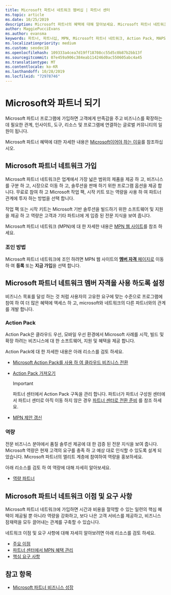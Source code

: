 ```yaml
---
title: Microsoft 파트너 네트워크 멤버십 | 파트너 센터
ms.topic: article
ms.date: 10/25/2019
description: Microsoft 파트너의 혜택에 대해 알아보세요. Microsoft 파트너 네트워크은 업계에서 가장 넓은 범위의 제품을 제공 하 고, 비즈니스를 구분 하 고, 시장으로 이동 하 고, 솔루션을 판매 하기 위한 프로그램 옵션을 제공 합니다.
author: MaggiePucciEvans
ms.author: evansma
keywords: 파트너, 파트너십, MPN, Microsoft 파트너 네트워크, Action Pack, MAPS, Action Pack 구독, 혜택, MPN 혜택, 멤버십, 실버, 골드, 역량
ms.localizationpriority: medium
ms.custom: seodec18
ms.openlocfilehash: 109333a4cea7d19ff18708cc55d5c0b87b2bb13f
ms.sourcegitcommit: 07e459a906c384eab114246d0ac550605abc4a45
ms.translationtype: MT
ms.contentlocale: ko-KR
ms.lasthandoff: 10/28/2019
ms.locfileid: "72978746"
---
```

# <a name="partner-with-microsoft"></a>Microsoft와 파트너 되기

Microsoft 파트너 프로그램에 가입하면 고객에게 만족감을 주고 비즈니스를 확장하는 데 필요한 관계, 인사이트, 도구, 리소스 및 프로그램에 연결하는 글로벌 커뮤니티의 일원이 됩니다.

Microsoft 파트너 혜택에 대한 자세한 내용은 [Microsoft이어야 하는 이유](https://partner.microsoft.com/business-opportunities/why-microsoft)를 참조하십시오. 

## <a name="join-the-microsoft-partner-network"></a>Microsoft 파트너 네트워크 가입

<!-- 12/5/18 The content below was copied and pasted directly from the Membership page of the MPN site (https://partner.microsoft.com/membership)-->

Microsoft 파트너 네트워크은 업계에서 가장 넓은 범위의 제품을 제공 하 고, 비즈니스를 구분 하 고, 시장으로 이동 하 고, 솔루션을 판매 하기 위한 프로그램 옵션을 제공 합니다. 무료로 참여 하 고 Microsoft 작업 팩, 시작 키트 또는 역량을 사용 하 여 파트너 관계에 투자 하는 방법을 선택 합니다.

작업 팩 또는 시작 키트는 Microsoft 기반 솔루션을 빌드하기 위한 소프트웨어 및 지원을 제공 하 고 역량은 고객과 기타 파트너에 게 입증 된 전문 지식을 보여 줍니다.

Microsoft 파트너 네트워크 (MPN)에 대 한 자세한 내용은 [MPN 웹 사이트](https://partner.microsoft.com/commercial)를 참조 하세요.

### <a name="how-to-join"></a>조인 방법

Microsoft 파트너 네트워크에 조인 하려면 MPN 웹 사이트의 [ **멤버 자격** 페이지로](https://partner.microsoft.com/membership) 이동 하 여 **등록** 또는 **지금 가입**을 선택 합니다.

## <a name="make-the-microsoft-partner-network-membership-work-for-you"></a>Microsoft 파트너 네트워크 멤버 자격을 사용 하도록 설정

<!-- 10/25/2019 The content below content from the Membership pages of the MPN site (https://partner.microsoft.com/membership) and additional updated content.-->

비즈니스 목표를 달성 하는 것 처럼 사용자의 고유한 요구에 맞는 수준으로 프로그램에 참여 하 여 더 많은 혜택에 액세스 하 고, microsoft와 네트워크의 다른 파트너와의 관계를 개발 합니다.

### <a name="action-pack"></a>Action Pack

Action Pack은 클라우드 우선, 모바일 우선 환경에서 Microsoft 사례를 시작, 빌드 및 확장 하려는 비즈니스에 대 한 소프트웨어, 지원 및 혜택을 제공 합니다. 

Action Pack에 대 한 자세한 내용은 아래 리소스를 검토 하세요.

- [Microsoft Action Pack를 사용 하 여 클라우드 비즈니스 전환](https://partner.microsoft.com/membership/action-pack)

- [Action Pack 가져오기](mpn-get-action-pack.md)
  
    >[!IMPORTANT]
    >파트너 센터에서 Action Pack 구독을 관리 합니다. 파트너가 파트너 구성원 센터에서 파트너 센터로 아직 이동 하지 않은 경우 [파트너 센터로 전환 준비](partner-center/prepare-pmc-pc-migration.md) 를 참조 하세요.  

- [MPN 제안 갱신](renew-mpn-offers.md)

### <a name="competencies"></a>역량

전문 비즈니스 분야에서 품질 솔루션 제공에 대 한 검증 된 전문 지식을 보여 줍니다. Microsoft 역량은 현재 고객의 요구를 충족 하 고 예상 대로 인식할 수 있도록 설계 되었습니다. Microsoft 파트너의 엘리트 계층에 참여하여 역량을 홍보하세요.

아래 리소스를 검토 하 여 역량에 대해 자세히 알아보세요.

- [역량 파트너](https://partner.microsoft.com/membership/competencies)

## <a name="microsoft-partner-network-benefits-and-requirements"></a>Microsoft 파트너 네트워크 이점 및 요구 사항

Microsoft 파트너 네트워크에 가입하면 시간과 비용을 절약할 수 있는 일련의 핵심 혜택이 제공될 뿐 아니라 역량을 강화하고, 보다 나은 고객 서비스를 제공하고, 비즈니스 잠재력을 모두 끌어내는 관계를 구축할 수 있습니다.

네트워크 이점 및 요구 사항에 대해 자세히 알아보려면 아래 리소스를 검토 하세요.

- [주요 이점](https://partner.microsoft.com/membership/core-benefits#simple-tab-content-1)
- [파트너 센터에서 MPN 혜택 관리](manage-your-partner-network-benefits.md)
- [핵심 요구 사항](https://partner.microsoft.com/membership/core-benefits#simple-tab-content-2)

## <a name="see-also"></a>참고 항목
- [Microsoft 파트너 비즈니스 성장](grow-your-business.md)
